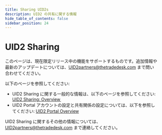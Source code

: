 ```yaml
---
title: Sharing UID2s
description: UID2 の共有に関する情報
hide_table_of_contents: false
sidebar_position: 24
---
```


# UID2 Sharing

このページは、現在限定リリース中の機能をサポートするものです。追加情報や最新のアップデートについては、[UID2partners@thetradedesk.com](mailto:UID2partners@thetradedesk.com) まで問い合わせてください。

以下のページを参照してください:

- UID2 Sharing に関する一般的な情報は、以下のページを参照してください: [UID2 Sharing: Overview ](../sharing/sharing-overview.md)
- UID2 Portal アカウントの設定と共有関係の設定については、以下を参照してください: [UID2 Portal Overview](../portal/portal-overview.md)


UID2 Sharing に関するその他の情報については、[UID2partners@thetradedesk.com](mailto:UID2partners@thetradedesk.com) まで連絡してください。

<!-- eng_jp -->
